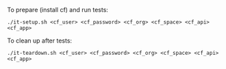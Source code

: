 To prepare (install cf) and run tests:

    ./it-setup.sh <cf_user> <cf_password> <cf_org> <cf_space> <cf_api> <cf_app>

To clean up after tests:

    ./it-teardown.sh <cf_user> <cf_password> <cf_org> <cf_space> <cf_api> <cf_app>
